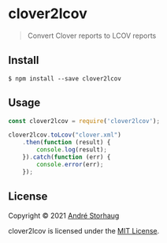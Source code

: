 # clover2lcov
>  Convert Clover reports to LCOV reports

## Install
```
$ npm install --save clover2lcov
```

## Usage
```js
const clover2lcov = require('clover2lcov');

clover2lcov.toLcov("clover.xml")
    .then(function (result) {
        console.log(result);
    }).catch(function (err) {
        console.error(err);
    });
```

## License

Copyright © 2021 [André Storhaug](https://github.com/andstor)

clover2lcov is licensed under the [MIT License](https://github.com/andstor/clover2lcov/blob/master/LICENSE).  
